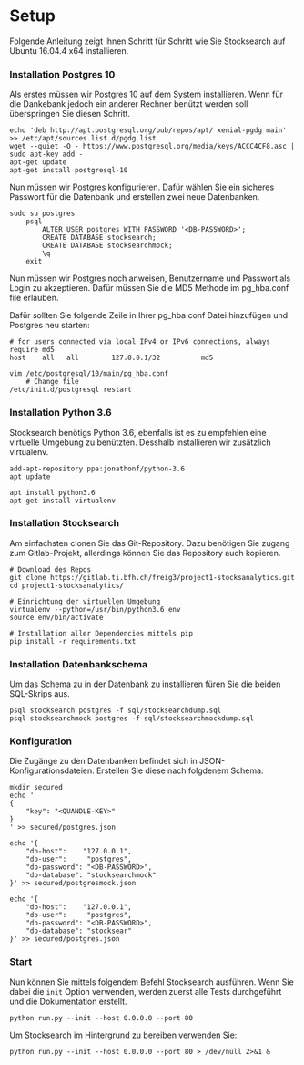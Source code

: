 # Setup

Folgende Anleitung zeigt Ihnen Schritt für Schritt wie Sie Stocksearch auf Ubuntu 16.04.4 x64 installieren.

### Installation Postgres 10

Als erstes müssen wir Postgres 10 auf dem System installieren. Wenn für die Dankebank jedoch ein anderer Rechner benützt werden soll überspringen Sie diesen Schritt.

```
echo 'deb http://apt.postgresql.org/pub/repos/apt/ xenial-pgdg main' >> /etc/apt/sources.list.d/pgdg.list
wget --quiet -O - https://www.postgresql.org/media/keys/ACCC4CF8.asc | sudo apt-key add -
apt-get update
apt-get install postgresql-10
```

Nun müssen wir Postgres konfigurieren. Dafür wählen Sie ein sicheres Passwort für die Datenbank <DB-PASSWORD> und erstellen zwei neue Datenbanken.
```
sudo su postgres
    psql
        ALTER USER postgres WITH PASSWORD '<DB-PASSWORD>';
        CREATE DATABASE stocksearch;
        CREATE DATABASE stocksearchmock;
        \q
    exit
```

Nun müssen wir Postgres noch anweisen, Benutzername und Passwort als Login zu akzeptieren. Dafür müssen Sie die MD5 Methode im pg_hba.conf file erlauben.

Dafür sollten Sie folgende Zeile in Ihrer pg_hba.conf Datei hinzufügen und Postgres neu starten:

```
# for users connected via local IPv4 or IPv6 connections, always require md5
host    all   all        127.0.0.1/32          md5
```

```
vim /etc/postgresql/10/main/pg_hba.conf
    # Change file
/etc/init.d/postgresql restart
```

### Installation Python 3.6

Stocksearch benötigs Python 3.6, ebenfalls ist es zu empfehlen eine virtuelle Umgebung zu benützten. Desshalb installieren wir zusätzlich virtualenv.

```
add-apt-repository ppa:jonathonf/python-3.6
apt update

apt install python3.6
apt-get install virtualenv
```


### Installation Stocksearch

Am einfachsten clonen Sie das Git-Repository. Dazu benötigen Sie zugang zum Gitlab-Projekt, allerdings  können Sie das Repository auch kopieren.

```
# Download des Repos
git clone https://gitlab.ti.bfh.ch/freig3/project1-stocksanalytics.git
cd project1-stocksanalytics/

# Einrichtung der virtuellen Umgebung
virtualenv --python=/usr/bin/python3.6 env
source env/bin/activate

# Installation aller Dependencies mittels pip
pip install -r requirements.txt
```

### Installation Datenbankschema

Um das Schema zu in der Datenbank zu installieren füren Sie die beiden SQL-Skrips aus.

```
psql stocksearch postgres -f sql/stocksearchdump.sql
psql stocksearchmock postgres -f sql/stocksearchmockdump.sql
```

### Konfiguration

Die Zugänge zu den Datenbanken befindet sich in JSON-Konfigurationsdateien.
Erstellen Sie diese nach folgdenem Schema:

```
mkdir secured
echo '
{
    "key": "<QUANDLE-KEY>"
}
' >> secured/postgres.json

echo '{
    "db-host":    "127.0.0.1",
    "db-user":     "postgres",
    "db-password": "<DB-PASSWORD>",
    "db-database": "stocksearchmock"
}' >> secured/postgresmock.json

echo '{
    "db-host":    "127.0.0.1",
    "db-user":     "postgres",
    "db-password": "<DB-PASSWORD>",
    "db-database": "stocksear"
}' >> secured/postgres.json
```


### Start

Nun können Sie mittels folgendem Befehl Stocksearch ausführen. Wenn Sie dabei die `init` Option verwenden, werden zuerst alle Tests durchgeführt und die Dokumentation erstellt.

```
python run.py --init --host 0.0.0.0 --port 80
```

Um Stocksearch im Hintergrund zu bereiben verwenden Sie:

```
python run.py --init --host 0.0.0.0 --port 80 > /dev/null 2>&1 &
```